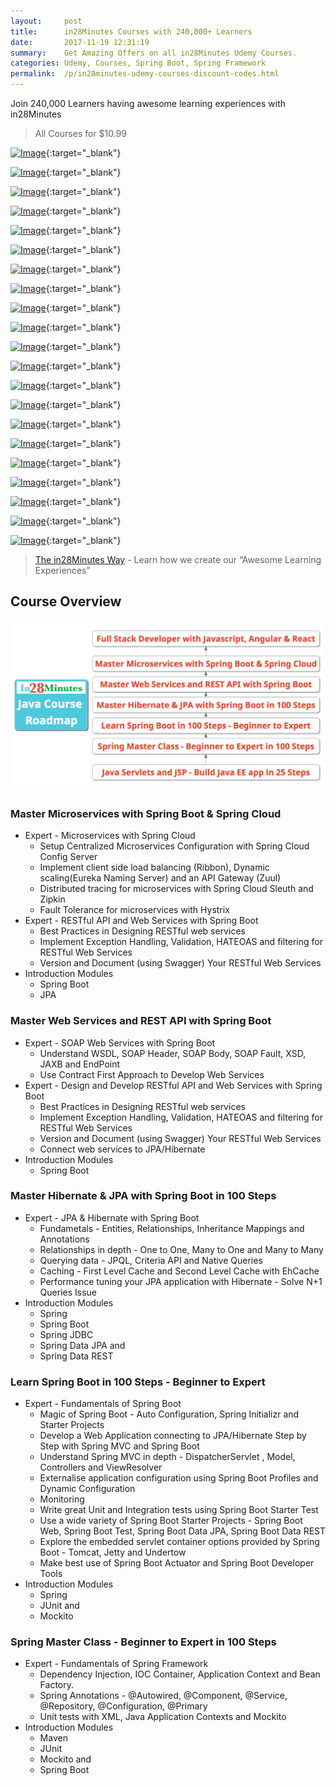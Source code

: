 ```yaml
---
layout:     post
title:      in28Minutes Courses with 240,000+ Learners
date:       2017-11-19 12:31:19
summary:    Get Amazing Offers on all in28Minutes Udemy Courses.
categories: Udemy, Courses, Spring Boot, Spring Framework
permalink:  /p/in28minutes-udemy-courses-discount-codes.html
---
```

Join 240,000 Learners having awesome learning experiences with in28Minutes

> All Courses for $10.99

[![Image](https://www.in28minutes.com/course-promotional-images/Your-First-Steps-From-Programmer-To-Software-Architect.png "Your First Steps from Programmer to Software Architect")](https://www.udemy.com/software-architect-course-first-steps/?couponCode=GITHUB-2019){:target="_blank"}


[![Image](https://www.in28minutes.com/course-promotional-images/Master-Microservices-with-Spring-Boot-and-Spring-Cloud.png "Master Microservices with Spring Boot and Spring Cloud")](https://www.udemy.com/microservices-with-spring-boot-and-spring-cloud/?couponCode=GITHUB-2019){:target="_blank"}

[![Image](https://www.in28minutes.com/course-promotional-images/Master-Hibernate-and-JPA-with-Spring-Boot-in-100-Steps.png "Master Hibernate and JPA with Spring Boot in 100 Steps")](https://www.udemy.com/hibernate-jpa-tutorial-for-beginners-in-100-steps/?couponCode=GITHUB-2019){:target="_blank"}

[![Image](https://www.in28minutes.com/course-promotional-images/Spring-Framework-Interview-Guide-200-Questions-Answers.png "Spring Framework Interview Guide - 200+ Questions & Answers")](https://www.udemy.com/spring-interview-questions-and-answers/?couponCode=GITHUB-2019){:target="_blank"}

[![Image](https://www.in28minutes.com/course-promotional-images/Spring-Framework-Master-Class---Beginner-to-Expert.png "Spring Master Class - Beginner to Expert")](https://www.udemy.com/spring-tutorial-for-beginners/?couponCode=GITHUB-2019){:target="_blank"}

[![Image](https://www.in28minutes.com/course-promotional-images/Master-Java-Web-Services-and-REST-API-with-Spring-Boot.png "Master Java Web Services and REST API with Spring Boot")](https://www.udemy.com/spring-web-services-tutorial/?couponCode=GITHUB-2019){:target="_blank"}

[![Image](https://www.in28minutes.com/course-promotional-images/Learn-Spring-Boot-in-100-Steps---Beginner-to-Expert.png "Learn Spring Boot in 100 Steps - Beginner to Expert")](https://www.udemy.com/spring-boot-tutorial-for-beginners/?couponCode=GITHUB-2019){:target="_blank"}

[![Image](https://www.in28minutes.com/course-promotional-images/Java-Interview-Guide-200-Interview-Questions-and-Answers.png "Java Interview Guide : 200+ Interview Questions and Answers")](https://www.udemy.com/java-interview-questions-and-answers/?couponCode=GITHUB-2019){:target="_blank"}

[![Image](https://www.in28minutes.com/course-promotional-images/Learn-Unit-Testing-With-JUnit-and-Mockito.png "Mockito Tutorial : Learn mocking with 25 Junit Examples")](https://www.udemy.com/mockito-tutorial-with-junit-examples/?couponCode=GITHUB-2019){:target="_blank"}

[![Image](https://www.in28minutes.com/course-promotional-images/Java-EE-Made-Easy.png "Java EE Made Easy - Patterns, Architecture and Frameworks")](https://www.udemy.com/java-ee-design-patterns-architecture-and-frameworks/?couponCode=GITHUB-2019){:target="_blank"}

[![Image](https://www.in28minutes.com/course-promotional-images/Spring-MVC-For-Beginners-Build-Java-Web-App-in-25-Steps.png "Spring MVC For Beginners : Build Java Web App in 25 Steps")](https://www.udemy.com/spring-mvc-tutorial-for-beginners-step-by-step/?couponCode=GITHUB-2019){:target="_blank"}

[![Image](https://www.in28minutes.com/course-promotional-images/Eclipse-Tutorial-For-Beginners.png "Eclipse Tutorial For Beginners : Learn Java IDE in 10 Steps")](https://www.udemy.com/eclipse-java-tutorial-for-beginners/?couponCode=GITHUB-2019){:target="_blank"}

[![Image](https://www.in28minutes.com/course-promotional-images/Java-Servlets-and-JSP-BuildJavaEEAppIn25Steps.png "Java Servlets and JSP - Build Java EE(JEE) app in 25 Steps")](https://www.udemy.com/learn-java-servlets-and-jsp-web-application-in-25-steps/?couponCode=GITHUB-2019){:target="_blank"}

[![Image](https://www.in28minutes.com/course-promotional-images/Maven-Tutorial-Manage-Java-Dependencies-in-20-Steps.png "Maven Tutorial - Manage Java Dependencies in 20 Steps")](https://www.udemy.com/learn-maven-java-dependency-management-in-20-steps/?couponCode=GITHUB-2019){:target="_blank"}

[![Image](https://www.in28minutes.com/course-promotional-images/Learn-Java-Unit-Testing-with-JUnit-5-in-20-Steps.png "JUnit 5 Tutorial for Beginners - Learn Java Unit Testing")](https://www.udemy.com/junit-tutorial-for-beginners-with-java-examples/?couponCode=GITHUB-2019){:target="_blank"}




[![Image](https://www.in28minutes.com/course-promotional-images/Learn-Automation-Testing-with-Java-and-Selenium-Webdriver.png "Learn Automation Testing with Java and Selenium Webdriver
")](https://www.udemy.com/automation-testing-with-selenium-and-java-for-beginners/?couponCode=GITHUB-2019){:target="_blank"}

[![Image](https://www.in28minutes.com/course-promotional-images/Python-Programming-For-Java-Programmers-in-100-Easy-Steps.png "Python For Beginners - Java to Python in 100 Steps")](https://www.udemy.com/learn-python-programming-for-java-programmers?couponCode=GITHUB-2019){:target="_blank"}

[![Image](https://www.in28minutes.com/course-promotional-images/Learn-Programming-with-Python.png "Learn Programming with Python in 100 Steps")](https://www.udemy.com/python-tutorial-for-beginners/?couponCode=GITHUB-2019){:target="_blank"}

[![Image](https://www.in28minutes.com/course-promotional-images/Master-Java-Unit-Testing-with-Spring-Boot-Mockito.png "Master Java Unit Testing with Spring Boot & Mockito")](https://www.udemy.com/learn-unit-testing-with-spring-boot/?couponCode=GITHUB-2019){:target="_blank"}

[![Image](https://www.in28minutes.com/course-promotional-images/Java-Programming-for-Complete-Beginners-in-250-Steps.png "Java 9 Programming for Complete Beginners in 250 Steps
")](https://www.udemy.com/java-programming-tutorial-for-beginners/?couponCode=GITHUB-2019){:target="_blank"}

[![Image](https://www.in28minutes.com/course-promotional-images/Learn-JShell-Step-By-Step.png "Learn JShell with Java 9 - Step by Step ")](http://udemy.com/jshell-tutorial-for-beginners-with-java-9/?couponCode=GITHUB-2019){:target="_blank"}


> [The in28Minutes Way](http://www.in28minutes.com/the-in28minutes-way) - Learn how we create our “Awesome Learning Experiences”


## Course Overview

![Image](/images/in28Minutes-Java-Course-Roadmap.png "in28Minutes Java Course Roadmap") 

### Master Microservices with Spring Boot & Spring Cloud
- Expert - Microservices with Spring Cloud
  - Setup Centralized Microservices Configuration with Spring Cloud Config Server
  - Implement client side load balancing (Ribbon), Dynamic scaling(Eureka Naming Server) and an API Gateway (Zuul)
  - Distributed tracing for microservices with Spring Cloud Sleuth and Zipkin
  - Fault Tolerance for microservices with Hystrix
- Expert - RESTful API and Web Services with Spring Boot
  - Best Practices in Designing RESTful web services
  - Implement Exception Handling, Validation, HATEOAS and filtering for RESTful Web Services
  - Version and Document (using Swagger) Your RESTful Web Services
- Introduction Modules 
  - Spring Boot 
  - JPA

### Master Web Services and REST API with Spring Boot
- Expert - SOAP Web Services with Spring Boot
  - Understand WSDL, SOAP Header, SOAP Body, SOAP Fault, XSD, JAXB and EndPoint
  - Use Contract First Approach to Develop Web Services
- Expert - Design and Develop RESTful API and Web Services with Spring Boot
  - Best Practices in Designing RESTful web services
  - Implement Exception Handling, Validation, HATEOAS and filtering for RESTful Web Services
  - Version and Document (using Swagger) Your RESTful Web Services
  - Connect web services to JPA/Hibernate
- Introduction Modules 
  - Spring Boot

### Master Hibernate & JPA with Spring Boot in 100 Steps
- Expert - JPA & Hibernate with Spring Boot
  - Fundametals - Entities, Relationships, Inheritance Mappings and Annotations
  - Relationships in depth - One to One, Many to One and Many to Many
  - Querying data - JPQL, Criteria API and Native Queries
  - Caching - First Level Cache and Second Level Cache with EhCache
  - Performance tuning your JPA application with Hibernate - Solve N+1 Queries Issue
- Introduction Modules 
  - Spring
  - Spring Boot
  - Spring JDBC
  - Spring Data JPA and 
  - Spring Data REST

### Learn Spring Boot in 100 Steps - Beginner to Expert
- Expert - Fundamentals of Spring Boot
  - Magic of Spring Boot - Auto Configuration, Spring Initializr and Starter Projects
  - Develop a Web Application connecting to JPA/Hibernate Step by Step with Spring MVC and Spring Boot
  - Understand Spring MVC in depth - DispatcherServlet , Model, Controllers and ViewResolver
  - Externalise application configuration using Spring Boot Profiles and Dynamic Configuration
  - Monitoring
  - Write great Unit and Integration tests using Spring Boot Starter Test
  - Use a wide variety of Spring Boot Starter Projects - Spring Boot Web, Spring Boot Test, Spring Boot Data JPA, Spring Boot Data REST
  - Explore the embedded servlet container options provided by Spring Boot - Tomcat, Jetty and Undertow
  - Make best use of Spring Boot Actuator and Spring Boot Developer Tools
- Introduction Modules 
  - Spring
  - JUnit and 
  - Mockito

### Spring Master Class - Beginner to Expert in 100 Steps
- Expert - Fundamentals of Spring Framework
  - Dependency Injection, IOC Container, Application Context and Bean Factory.
  - Spring Annotations - @Autowired, @Component, @Service, @Repository, @Configuration, @Primary
  - Unit tests with XML, Java Application Contexts and Mockito
- Introduction Modules
  - Maven
  - JUnit
  - Mockito and 
  - Spring Boot
